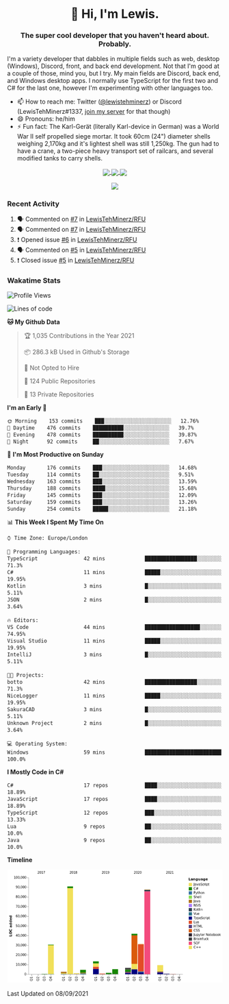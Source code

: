 <h1 align="center">👋 Hi, I'm Lewis.</h1>
<h3 align="center">The super cool developer that you haven't heard about. Probably.</h3>

I'm a variety developer that dabbles in multiple fields such as web, desktop (Windows), Discord, front, and back end development. Not that I'm good at a couple of those, mind you, but I try. My main fields are Discord, back end, and Windows desktop apps. I normally use TypeScript for the first two and C# for the last one, however I'm experimenting with other languages too.

- 📫 How to reach me: Twitter ([@lewistehminerz](https://twitter.com/lewistehminerz)) or Discord (LewisTehMinerz#1337, [join my server](https://discord.gg/XnUh7JB) for that though)
- 😄 Pronouns: he/him
- ⚡ Fun fact: The Karl-Gerät (literally Karl-device in German) was a World War II self propelled siege mortar. It took 60cm (24") diameter shells weighing 2,170kg and it's lightest shell was still 1,250kg. The gun had to have a crane, a two-piece heavy transport set of railcars, and several modified tanks to carry shells.

<p align="center">
  <a href="https://github.com/anuraghazra/github-readme-stats">
    <img align="center" src="https://github-readme-stats.vercel.app/api?username=LewisTehMinerz&count_private=true&show_icons=true&theme=gruvbox">
  </a>
  <a href="https://github.com/anuraghazra/github-readme-stats">
    <img align="center" src="https://github-readme-stats.vercel.app/api/top-langs?username=LewisTehMinerz&layout=compact&theme=gruvbox">
  </a>
  <a href="https://github.com/anuraghazra/github-readme-stats">
    <img align="center" src="https://github-readme-stats.vercel.app/api/wakatime?username=LewisTehMinerz&layout=compact&theme=gruvbox">
  </a>
</p>

<p align="center">
  <a href="https://github.com/ryo-ma/github-profile-trophy">
    <img align="center" src="https://github-profile-trophy.vercel.app/?username=ryo-ma&theme=gruvbox">
  </a>
</p>

### Recent Activity
<!--START_SECTION:activity-->
1. 🗣 Commented on [#7](https://github.com/LewisTehMinerz/RFU/issues/7) in [LewisTehMinerz/RFU](https://github.com/LewisTehMinerz/RFU)
2. 🗣 Commented on [#7](https://github.com/LewisTehMinerz/RFU/issues/7) in [LewisTehMinerz/RFU](https://github.com/LewisTehMinerz/RFU)
3. ❗️ Opened issue [#6](https://github.com/LewisTehMinerz/RFU/issues/6) in [LewisTehMinerz/RFU](https://github.com/LewisTehMinerz/RFU)
4. 🗣 Commented on [#5](https://github.com/LewisTehMinerz/RFU/issues/5) in [LewisTehMinerz/RFU](https://github.com/LewisTehMinerz/RFU)
5. ❗️ Closed issue [#5](https://github.com/LewisTehMinerz/RFU/issues/5) in [LewisTehMinerz/RFU](https://github.com/LewisTehMinerz/RFU)
<!--END_SECTION:activity-->

### Wakatime Stats
<!--START_SECTION:waka-->
![Profile Views](http://img.shields.io/badge/Profile%20Views-1-blue)

![Lines of code](https://img.shields.io/badge/From%20Hello%20World%20I%27ve%20Written-333601%20lines%20of%20code-blue)

**🐱 My Github Data** 

> 🏆 1,035 Contributions in the Year 2021
 > 
> 📦 286.3 kB Used in Github's Storage 
 > 
> 🚫 Not Opted to Hire
 > 
> 📜 124 Public Repositories 
 > 
> 🔑 13 Private Repositories  
 > 
**I'm an Early 🐤** 

```text
🌞 Morning    153 commits    ███░░░░░░░░░░░░░░░░░░░░░░   12.76% 
🌆 Daytime    476 commits    ██████████░░░░░░░░░░░░░░░   39.7% 
🌃 Evening    478 commits    ██████████░░░░░░░░░░░░░░░   39.87% 
🌙 Night      92 commits     ██░░░░░░░░░░░░░░░░░░░░░░░   7.67%

```
📅 **I'm Most Productive on Sunday** 

```text
Monday       176 commits    ███░░░░░░░░░░░░░░░░░░░░░░   14.68% 
Tuesday      114 commits    ██░░░░░░░░░░░░░░░░░░░░░░░   9.51% 
Wednesday    163 commits    ███░░░░░░░░░░░░░░░░░░░░░░   13.59% 
Thursday     188 commits    ████░░░░░░░░░░░░░░░░░░░░░   15.68% 
Friday       145 commits    ███░░░░░░░░░░░░░░░░░░░░░░   12.09% 
Saturday     159 commits    ███░░░░░░░░░░░░░░░░░░░░░░   13.26% 
Sunday       254 commits    █████░░░░░░░░░░░░░░░░░░░░   21.18%

```


📊 **This Week I Spent My Time On** 

```text
⌚︎ Time Zone: Europe/London

💬 Programming Languages: 
TypeScript               42 mins             █████████████████░░░░░░░░   71.3% 
C#                       11 mins             █████░░░░░░░░░░░░░░░░░░░░   19.95% 
Kotlin                   3 mins              █░░░░░░░░░░░░░░░░░░░░░░░░   5.11% 
JSON                     2 mins              █░░░░░░░░░░░░░░░░░░░░░░░░   3.64%

🔥 Editors: 
VS Code                  44 mins             ██████████████████░░░░░░░   74.95% 
Visual Studio            11 mins             █████░░░░░░░░░░░░░░░░░░░░   19.95% 
IntelliJ                 3 mins              █░░░░░░░░░░░░░░░░░░░░░░░░   5.11%

🐱‍💻 Projects: 
botto                    42 mins             █████████████████░░░░░░░░   71.3% 
NiceLogger               11 mins             █████░░░░░░░░░░░░░░░░░░░░   19.95% 
SakuraCAD                3 mins              █░░░░░░░░░░░░░░░░░░░░░░░░   5.11% 
Unknown Project          2 mins              █░░░░░░░░░░░░░░░░░░░░░░░░   3.64%

💻 Operating System: 
Windows                  59 mins             █████████████████████████   100.0%

```

**I Mostly Code in C#** 

```text
C#                       17 repos            ████░░░░░░░░░░░░░░░░░░░░░   18.89% 
JavaScript               17 repos            ████░░░░░░░░░░░░░░░░░░░░░   18.89% 
TypeScript               12 repos            ███░░░░░░░░░░░░░░░░░░░░░░   13.33% 
Lua                      9 repos             ██░░░░░░░░░░░░░░░░░░░░░░░   10.0% 
Java                     9 repos             ██░░░░░░░░░░░░░░░░░░░░░░░   10.0%

```


**Timeline**

![Chart not found](https://raw.githubusercontent.com/LewisTehMinerz/LewisTehMinerz/master/charts/bar_graph.png) 


 Last Updated on 08/09/2021
<!--END_SECTION:waka-->
